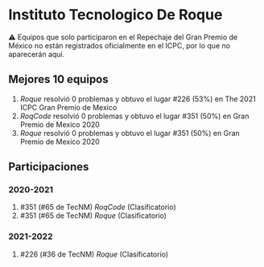 # Instituto Tecnologico De Roque

:warning: Equipos que solo participaron en el Repechaje del Gran Premio de México no están registrados oficialmente en el ICPC, por lo que no aparecerán aquí.

## Mejores 10 equipos

1. _Roque_ resolvió 0 problemas y obtuvo el lugar #226 (53%) en The 2021 ICPC Gran Premio de Mexico
1. _RoqCode_ resolvió 0 problemas y obtuvo el lugar #351 (50%) en Gran Premio de Mexico 2020
1. _Roque_ resolvió 0 problemas y obtuvo el lugar #351 (50%) en Gran Premio de Mexico 2020

## Participaciones

### 2020-2021

1. #351 (#65 de TecNM) _RoqCode_ (Clasificatorio)
1. #351 (#65 de TecNM) _Roque_ (Clasificatorio)

### 2021-2022

1. #226 (#36 de TecNM) _Roque_ (Clasificatorio)



